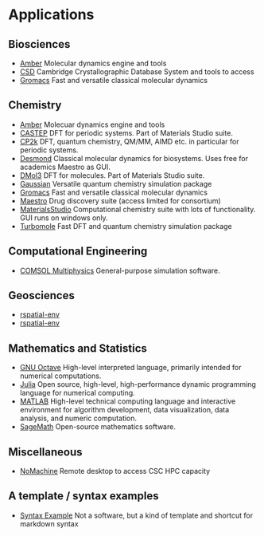 # Applications

## Biosciences

* [Amber](amber.md) Molecular dynamics engine and tools
* [CSD](csd.md) Cambridge Crystallographic Database System and tools to access
* [Gromacs](gromacs.md) Fast and versatile classical molecular dynamics

## Chemistry

* [Amber](amber.md) Molecuar dynamics engine and tools
* [CASTEP](castep.md) DFT for periodic systems. Part of Materials Studio suite.
* [CP2k](cp2k.md) DFT, quantum chemistry, QM/MM, AIMD etc. in particular for periodic systems.
* [Desmond](desmond.md) Classical molecular dynamics for biosystems. Uses free for academics Maestro as GUI.
* [DMol3](dmol3.md) DFT for molecules. Part of Materials Studio suite.
* [Gaussian](gaussian.md) Versatile quantum chemistry simulation package
* [Gromacs](gromacs.md) Fast and versatile classical molecular dynamics
* [Maestro](maestro.md) Drug discovery suite (access limited for consortium)
* [MaterialsStudio](materialsstudio.md) Computational chemistry suite with lots of functionality. GUI runs on windows only.
* [Turbomole](turbomole.md) Fast DFT and quantum chemistry simulation package

## Computational Engineering

* [COMSOL Multiphysics](comsol.md) General-purpose simulation software.

## Geosciences

* [rspatial-env](rspatial-env.md)
* [rspatial-env](rspatial-env2.md)

## Mathematics and Statistics

* [GNU Octave](octave.md) High-level interpreted language, primarily intended for numerical computations. 
* [Julia](julia-env.md) Open source, high-level, high-performance dynamic programming language for numerical computing.
* [MATLAB](matlab.md) High-level technical computing language and interactive environment for algorithm development, data visualization, data analysis, and numeric computation.
* [SageMath](sagemath.md) Open-source mathematics software.

## Miscellaneous

* [NoMachine](nomachine.md) Remote desktop to access CSC HPC capacity

## A template / syntax examples 
* [Syntax Example](syntax-example.md) Not a software, but a kind of template and shortcut for markdown syntax

